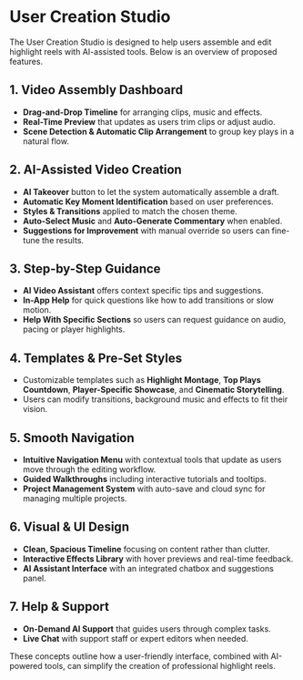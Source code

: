 # User Creation Studio

The User Creation Studio is designed to help users assemble and edit highlight reels with AI-assisted tools. Below is an overview of proposed features.

## 1. Video Assembly Dashboard

- **Drag-and-Drop Timeline** for arranging clips, music and effects.
- **Real-Time Preview** that updates as users trim clips or adjust audio.
- **Scene Detection & Automatic Clip Arrangement** to group key plays in a natural flow.

## 2. AI-Assisted Video Creation

- **AI Takeover** button to let the system automatically assemble a draft.
- **Automatic Key Moment Identification** based on user preferences.
- **Styles & Transitions** applied to match the chosen theme.
- **Auto-Select Music** and **Auto-Generate Commentary** when enabled.
- **Suggestions for Improvement** with manual override so users can fine-tune the results.

## 3. Step-by-Step Guidance

- **AI Video Assistant** offers context specific tips and suggestions.
- **In-App Help** for quick questions like how to add transitions or slow motion.
- **Help With Specific Sections** so users can request guidance on audio, pacing or player highlights.

## 4. Templates & Pre-Set Styles

- Customizable templates such as **Highlight Montage**, **Top Plays Countdown**, **Player-Specific Showcase**, and **Cinematic Storytelling**.
- Users can modify transitions, background music and effects to fit their vision.

## 5. Smooth Navigation

- **Intuitive Navigation Menu** with contextual tools that update as users move through the editing workflow.
- **Guided Walkthroughs** including interactive tutorials and tooltips.
- **Project Management System** with auto-save and cloud sync for managing multiple projects.

## 6. Visual & UI Design

- **Clean, Spacious Timeline** focusing on content rather than clutter.
- **Interactive Effects Library** with hover previews and real-time feedback.
- **AI Assistant Interface** with an integrated chatbox and suggestions panel.

## 7. Help & Support

- **On-Demand AI Support** that guides users through complex tasks.
- **Live Chat** with support staff or expert editors when needed.

These concepts outline how a user-friendly interface, combined with AI-powered tools, can simplify the creation of professional highlight reels.

